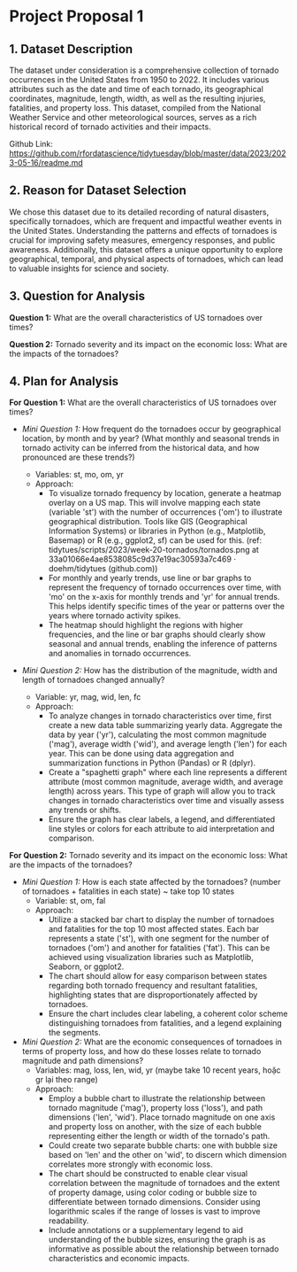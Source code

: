 # Project Proposal 1

## 1. Dataset Description
The dataset under consideration is a comprehensive collection of tornado occurrences in the United States from 1950 to 2022. It includes various attributes such as the date and time of each tornado, its geographical coordinates, magnitude, length, width, as well as the resulting injuries, fatalities, and property loss. This dataset, compiled from the National Weather Service and other meteorological sources, serves as a rich historical record of tornado activities and their impacts.

Github Link: https://github.com/rfordatascience/tidytuesday/blob/master/data/2023/2023-05-16/readme.md	

## 2. Reason for Dataset Selection
We chose this dataset due to its detailed recording of natural disasters, specifically tornadoes, which are frequent and impactful weather events in the United States. Understanding the patterns and effects of tornadoes is crucial for improving safety measures, emergency responses, and public awareness. Additionally, this dataset offers a unique opportunity to explore geographical, temporal, and physical aspects of tornadoes, which can lead to valuable insights for science and society.

## 3. Question for Analysis
**Question 1:** What are the overall characteristics of US tornadoes over times?

**Question 2:** Tornado severity and its impact on the economic loss: What are the impacts of the tornadoes?



## 4. Plan for Analysis
**For Question 1:** What are the overall characteristics of US tornadoes over times?

* *Mini Question 1:* How frequent do the tornadoes occur by geographical location, by month and by year? (What monthly and seasonal trends in tornado activity can be inferred from the historical data, and how pronounced are these trends?)

    * Variables: st, mo, om, yr
    * Approach:
        * To visualize tornado frequency by location, generate a heatmap overlay on a US map. This will involve mapping each state (variable 'st') with the number of occurrences ('om') to illustrate geographical distribution. Tools like GIS (Geographical Information Systems) or libraries in Python (e.g., Matplotlib, Basemap) or R (e.g., ggplot2, sf) can be used for this. (ref:  tidytues/scripts/2023/week-20-tornados/tornados.png at 33a01066e4ae8538085c9d37e19ac30593a7c469 · doehm/tidytues (github.com))
        * For monthly and yearly trends, use line or bar graphs to represent the frequency of tornado occurrences over time, with 'mo' on the x-axis for monthly trends and 'yr' for annual trends. This helps identify specific times of the year or patterns over the years where tornado activity spikes.
        * The heatmap should highlight the regions with higher frequencies, and the line or bar graphs should clearly show seasonal and annual trends, enabling the inference of patterns and anomalies in tornado occurrences.

* *Mini Question 2:* How has the distribution of the magnitude, width and length of tornadoes changed annually? 
    * Variable: yr, mag, wid, len, fc
    * Approach:  
        * To analyze changes in tornado characteristics over time, first create a new data table summarizing yearly data. Aggregate the data by year ('yr'), calculating the most common magnitude ('mag'), average width ('wid'), and average length ('len') for each year. This can be done using data aggregation and summarization functions in Python (Pandas) or R (dplyr).
        * Create a "spaghetti graph" where each line represents a different attribute (most common magnitude, average width, and average length) across years. This type of graph will allow you to track changes in tornado characteristics over time and visually assess any trends or shifts.
        * Ensure the graph has clear labels, a legend, and differentiated line styles or colors for each attribute to aid interpretation and comparison.

**For Question 2:** Tornado severity and its impact on the economic loss: What are the impacts of the tornadoes?
* *Mini Question 1:* How is each state affected by the tornadoes? (number of tornadoes + fatalities in each state) ~ take top 10 states
    * Variable: st, om, fal
    * Approach:
        * Utilize a stacked bar chart to display the number of tornadoes and fatalities for the top 10 most affected states. Each bar represents a state ('st'), with one segment for the number of tornadoes ('om') and another for fatalities ('fat'). This can be achieved using visualization libraries such as Matplotlib, Seaborn, or ggplot2.
        * The chart should allow for easy comparison between states regarding both tornado frequency and resultant fatalities, highlighting states that are disproportionately affected by tornadoes.
        * Ensure the chart includes clear labeling, a coherent color scheme distinguishing tornadoes from fatalities, and a legend explaining the segments.
* *Mini Question 2:* What are the economic consequences of tornadoes in terms of property loss, and how do these losses relate to tornado magnitude and path dimensions?
    * Variables: mag, loss, len, wid, yr (maybe take 10 recent years, hoặc gr lại theo range)
    * Approach:
        * Employ a bubble chart to illustrate the relationship between tornado magnitude ('mag'), property loss ('loss'), and path dimensions ('len', 'wid'). Place tornado magnitude on one axis and property loss on another, with the size of each bubble representing either the length or width of the tornado's path.
        * Could create two separate bubble charts: one with bubble size based on 'len' and the other on 'wid', to discern which dimension correlates more strongly with economic loss.
        * The chart should be constructed to enable clear visual correlation between the magnitude of tornadoes and the extent of property damage, using color coding or bubble size to differentiate between tornado dimensions. Consider using logarithmic scales if the range of losses is vast to improve readability.
        * Include annotations or a supplementary legend to aid understanding of the bubble sizes, ensuring the graph is as informative as possible about the relationship between tornado characteristics and economic impacts.

